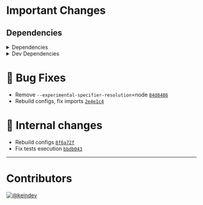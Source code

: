 # Important Changes

## Dependencies

<details>
<summary>Dependencies</summary>

- Changed **[cosmiconfig](https://www.npmjs.com/package/cosmiconfig)** from `^7.0.1` to `^7.1.0`
- Changed **[dotenv](https://www.npmjs.com/package/dotenv)** from `^16.0.0` to `^16.0.3`
- Changed **[universal-user-agent](https://www.npmjs.com/package/universal-user-agent)** from `^7.0.0` to `^7.0.1`
- Changed **[yargs](https://www.npmjs.com/package/yargs)** from `^17.4.1` to `^17.6.2`

</details>

<details>
<summary>Dev Dependencies</summary>

- Changed **[@tagproject/docs-shared-config](https://www.npmjs.com/package/@tagproject/docs-shared-config)** from `^1.0.4` to `^1.1.1`
- Changed **[@tagproject/vscode-shared-config](https://www.npmjs.com/package/@tagproject/vscode-shared-config)** from `^2.0.0` to `^2.0.4`
- Changed **[@types/semver](https://www.npmjs.com/package/@types/semver)** from `^7.3.9` to `^7.3.13`
- Changed **[@typescript-eslint/eslint-plugin](https://www.npmjs.com/package/@typescript-eslint/eslint-plugin)** from `^5.20.0` to `^5.43.0`
- Changed **[@typescript-eslint/parser](https://www.npmjs.com/package/@typescript-eslint/parser)** from `^5.20.0` to `^5.43.0`
- Changed **[eslint](https://www.npmjs.com/package/eslint)** from `^8.13.0` to `^8.27.0`
- Changed **[eslint-plugin-promise](https://www.npmjs.com/package/eslint-plugin-promise)** from `^6.0.0` to `^6.1.1`
- Changed **[prettier](https://www.npmjs.com/package/prettier)** from `^2.6.2` to `^2.7.1`
- Changed **[ts-node](https://www.npmjs.com/package/ts-node)** from `^10.7.0` to `^10.9.1`
- Changed **[typescript](https://www.npmjs.com/package/typescript)** from `^4.6.3` to `^4.9.3`
- Bumped **[@tagproject/ts-package-shared-config](https://www.npmjs.com/package/@tagproject/ts-package-shared-config)** from `^9.0.7` to `^10.0.1`
- Bumped **[@types/jest](https://www.npmjs.com/package/@types/jest)** from `^27.4.1` to `^29.2.3`
- Bumped **[@types/node](https://www.npmjs.com/package/@types/node)** from `^17.0.25` to `^18.11.9`
- Bumped **[cspell](https://www.npmjs.com/package/cspell)** from `^5.19.7` to `^6.14.3`
- Bumped **[eslint-plugin-jest](https://www.npmjs.com/package/eslint-plugin-jest)** from `^26.1.4` to `^27.1.5`
- Bumped **[husky](https://www.npmjs.com/package/husky)** from `^7.0.4` to `^8.0.2`
- Bumped **[jest](https://www.npmjs.com/package/jest)** from `^27.5.1` to `^29.3.1`
- Bumped **[ts-jest](https://www.npmjs.com/package/ts-jest)** from `^27.1.4` to `^29.0.3`
- Removed **[figma-portal](https://www.npmjs.com/package/figma-portal)**, with `^1.0.2`

</details>

# :bug: Bug Fixes

- Remove `--experimental-specifier-resolution`=node [`84d8486`](https://github.com/keindev/changelog-guru/commit/84d84861f4e18aef56e963afda3c882998ba56b3)
- Rebuild configs, fix imports [`2e4e1c4`](https://github.com/keindev/changelog-guru/commit/2e4e1c43fe8c8c9df583e351835f8558d3967c8b)

# :memo: Internal changes

- Rebuild configs [`8f6a72f`](https://github.com/keindev/changelog-guru/commit/8f6a72f52cc25ebbc9ac0514132981a0dea58bb4)
- Fix tests execution [`bbdb043`](https://github.com/keindev/changelog-guru/commit/bbdb043c2e67f82332d11bf52c49b2d3fa4e4f3b)

---

# Contributors

[![@keindev](https://avatars.githubusercontent.com/u/4527292?v=4&s=40)](https://github.com/keindev)

